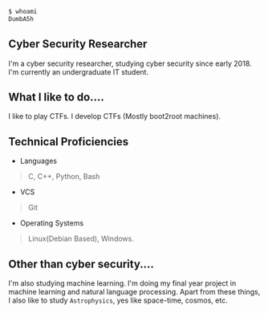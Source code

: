 

```bash
$ whoami
DumbA5h
```
<script src="https://www.hackthebox.eu/badge/22392"></script>



## Cyber Security Researcher
I'm a cyber security researcher, studying cyber security since early 2018. 
I'm currently an undergraduate IT student.

## What I like to do....
I like to play CTFs. 
I develop CTFs (Mostly boot2root machines).



## Technical Proficiencies

* Languages
> C, C++, Python, Bash

* VCS
> Git

* Operating Systems
> Linux(Debian Based), Windows.



## Other than cyber security....
I'm also studying machine learning. I'm doing my final year project in machine learning and natural language processing.
Apart from these things, I also like to study `Astrophysics`, yes like space-time, cosmos, etc.
